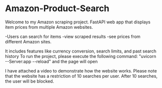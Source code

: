 # Amazon-Product-Search
Welcome to my Amazon scraping project. 
FastAPI web app that displays item prices from multiple Amazon websites.

-Users can search for items
-view scraped results
-see prices from different Amazon sites.

It includes features like currency conversion, search limits, and past search history
To run the project, please execute the following command: "uvicorn --Server:app --reload" and the page will open

I have attached a video to demonstrate how the website works.
Please note that the website has a restriction of 10 searches per user.
After 10 searches, the user will be blocked.
